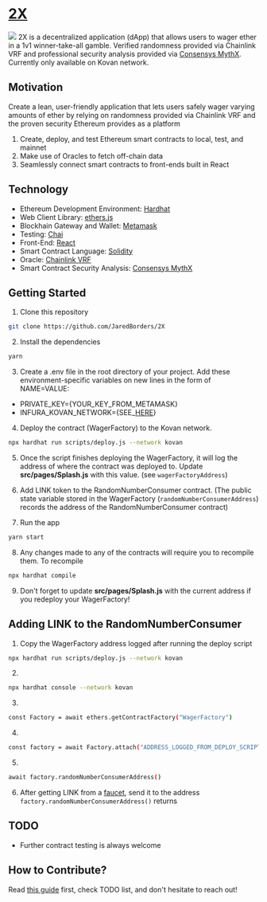 # [2X](https://jaredborders.github.io/2X/)
![](MakeWagerDemo1.gif)
2X is a decentralized application (dApp) that allows users to wager ether in a 1v1 winner-take-all gamble. Verified randomness provided via Chainlink VRF and professional security analysis provided via [Consensys MythX](https://mythx.io/about/). Currently only available on Kovan network.

## Motivation
Create a lean, user-friendly application that lets users safely wager varying amounts of ether by relying on randomness provided via Chainlink VRF and the proven security Ethereum provides as a platform
1. Create, deploy, and test Ethereum smart contracts to local, test, and mainnet
2. Make use of Oracles to fetch off-chain data
3. Seamlessly connect smart contracts to front-ends built in React

## Technology
* Ethereum Development Environment: [Hardhat](https://hardhat.org)
* Web Client Library: [ethers.js](https://docs.ethers.io/v5/)
* Blockhain Gateway and Wallet: [Metamask](https://metamask.io)
* Testing: [Chai](https://www.chaijs.com)
* Front-End: [React](https://reactjs.org)
* Smart Contract Language: [Solidity](https://docs.soliditylang.org/en/v0.8.0/)
* Oracle: [Chainlink VRF](https://docs.chain.link/docs/chainlink-vrf)
* Smart Contract Security Analysis: [Consensys MythX](https://mythx.io/about/)

## Getting Started
1. Clone this repository

```sh
git clone https://github.com/JaredBorders/2X 
```

2. Install the dependencies

```sh
yarn
```

3. Create a .env file in the root directory of your project. Add these environment-specific variables on new lines in the form of NAME=VALUE: 
* PRIVATE_KEY={YOUR_KEY_FROM_METAMASK}
* INFURA_KOVAN_NETWORK={SEE_[HERE](https://infura.io/)}

4. Deploy the contract (WagerFactory) to the Kovan network.

```sh
npx hardhat run scripts/deploy.js --network kovan
```

5. Once the script finishes deploying the WagerFactory, it will log the address of where the contract was deployed to. Update __src/pages/Splash.js__ with this value. (see `wagerFactoryAddress`)

6. Add LINK token to the RandomNumberConsumer contract. (The public state variable stored in the WagerFactory (`randomNumberConsumerAddress`) records the address of the RandomNumberConsumer contract)

7. Run the app

```sh
yarn start
```

8. Any changes made to any of the contracts will require you to recompile them. To recompile

```sh
npx hardhat compile
```

9. Don't forget to update __src/pages/Splash.js__ with the current address if you redeploy your WagerFactory!

## Adding LINK to the RandomNumberConsumer
1. Copy the WagerFactory address logged after running the deploy script 
```sh
npx hardhat run scripts/deploy.js --network kovan
```

2. 
```sh
npx hardhat console --network kovan 
```

3. 
```sh
const Factory = await ethers.getContractFactory("WagerFactory")
```

4. 
```sh 
const factory = await Factory.attach("ADDRESS_LOGGED_FROM_DEPLOY_SCRIPT")
```

5.
```sh
await factory.randomNumberConsumerAddress()
```

6. After getting LINK from a [faucet](https://kovan.chain.link/), send it to the address `factory.randomNumberConsumerAddress()` returns

## TODO
* Further contract testing is always welcome

## How to Contribute?
Read [this guide](https://opensource.guide/how-to-contribute/) first, check TODO list, and don't hesitate to reach out!
